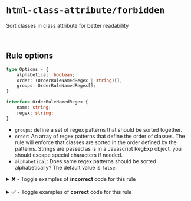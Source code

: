 # `html-class-attribute/forbidden`

Sort classes in class attribute for better readability

<br>

## Rule options

```ts
type Options = {
    alphabetical: boolean;
    order: (OrderRuleNamedRegex | string)[];
    groups: OrderRuleNamedRegex[];
}

interface OrderRuleNamedRegex {
    name: string;
    regex: string;
}
```

- `groups`: define a set of regex patterns that should be sorted together.
- `order`: An array of regex patterns that define the order of classes. The rule will enforce that classes are sorted in
  the order defined by the patterns. Strings are passed as is in a Javascript RegExp object, you should escape special
  characters if needed.
- `alphabetical`: Does same regex patterns should be sorted alphabetically? The default value is `false`.

<details>
<summary>❌ - Toggle examples of <strong>incorrect</strong> code for this rule</summary>

<br>

#### Config
```json
{
    "rules": {
        "html-class-attribute/order": [
            "error",
            { "alphabetical": true }
        ]
    }
}
```

#### ❌ Invalid Code

```html
<h1 class="a d b c">Foo</h1>
           ~~~~~~~
```

#### :wrench: Fixed code

```html
<h1 class="a b c d">Foo</h1>
```

<br>

#### Config
```json
{
    "rules": {
        "html-class-attribute/order": [
            "error",
            {
                "order": [
                    "^first"
                ],
                "alphabetical": false
            }
        ]
    }
}
```

#### ❌ Invalid Code

```html
<h1 class="a first-b first-a b d c">Foo</h1>
           ~~~~~~~~~~~~~~~~~~~~~~~
```

#### :wrench: Fixed code

```html
<h1 class="first-b first-a a b d c">Foo</h1>
```

<br>

#### Config
```json
{
    "rules": {
        "html-class-attribute/order": [
            "error",
            {
                "order": [
                    {
                        "regex": "^first",
                        "name": "First class"
                    }
                ],
                "alphabetical": false
            }
        ]
    }
}
```

#### ❌ Invalid Code

```html
<h1 class="aa-a first aa-b aaa">Foo</h1>
           ~~~~~~~~~~~~~~~~~~~
```

#### :wrench: Fixed code

```html
<h1 class="first aa-a aa-b aaa">Foo</h1>
```

<br>

#### Config
```json
{
    "rules": {
        "html-class-attribute/order": [
            "error",
            {
                "groups": [{ "name": "Classes for javascript purpose", "regex": "^.*-js" }],
                "order": ["^first"],
                "alphabetical": true,
            },
        ]
    }
}
```

#### ❌ Invalid Code

```html
<h1 class="aa-js first-js first-aa first-aaa first-ab">Groups should follow regex order</h1>
           ~~~~~~~~~~~~~~~~~~~~~~~~~~~~~~~~~~~~~~~~~~
```

#### :wrench: Fixed code

```html
<h1 class="first-js aa-js first-aa first-aaa first-ab">Groups should follow regex order</h1>
```

<br>

</details>

<br>

<details>
<summary>✅ - Toggle examples of <strong>correct</strong> code for this rule</summary>

<br>

#### Config
```json
{
    "rules": {
        "html-class-attribute/prefer": [
            "error",
            { "alphabetical": false }
        ]
    }
}
```

#### ✅ Valid Code

```html
<div class="a z b"></div>
```

<br>

#### Config
```json
{
    "rules": {
        "html-class-attribute/prefer": [
            "error",
            { "alphabetical": true }
        ]
    }
}
```

#### ✅ Valid Code

```html
<div class="a b z"></div>
```

<br>

#### Config
```json
{
    "rules": {
        "html-class-attribute/prefer": [
            "error",
            {
                "order": [
                    "^first"
                ],
                "alphabetical": false
            }
        ]
    }
}
```

#### ✅ Valid Code

```html
<h1 class="first-b first-a a z b">Foo</h1>
```

<br>

#### Config
```json
{
    "rules": {
        "html-class-attribute/prefer": [
            "error",
            {
                "order": [
                    "^first"
                ],
                "alphabetical": true
            }
        ]
    }
}
```

#### ✅ Valid Code

```html
<h1 class="first-b first-a a b z">Foo</h1>
```

<br>

#### Config
```json
{
    "rules": {
        "html-class-attribute/prefer": [
            "error",
            {
                "groups": [
                    {
                        "name": "Classes for javascript purpose",
                        "regex": "^.*-js"
                    }
                ],
                "order": [
                    "^first"
                ],
                "alphabetical": true,
            }
        ]
    }
}
```

#### ✅ Valid Code

```html
<h1 class="first-js aa-js first-aa first-aaa first-ab">Foo bar</h1>
```

<br>

</details>
